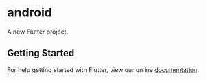 # android

A new Flutter project.

## Getting Started

For help getting started with Flutter, view our online
[documentation](http://flutter.io/).

